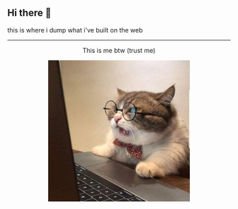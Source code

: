 ## Hi there 👋
this is where i dump what i've built on the web

---

<p align="center">
  This is me btw (trust me)
</p>

<div align="center">
  <img src="./image/5bc135f58984a348db51984026e94bc9.jpg" alt="cat infront of a laptop" width="320px" align="center">
</div>

<!--
---

<div align="justify">
  
  | me schedule | how do i look? |
  | --- |--- |
  | morning | <img src="https://i.pinimg.com/originals/d0/75/f8/d075f82b2f1ae5d67f7b8600513e1654.jpg" width="240px"> |
  | afternoon | <img src="https://theweeklycat.wordpress.com/wp-content/uploads/2011/05/cat-eating-a-cheeseburger.jpg" width="240px"> |
  | night | <img src="https://reiswords.wordpress.com/wp-content/uploads/2012/09/18-dont-sleep.jpg?w=720" width="240px"> |
  
</div>

-->


<!--
**cRuu-sh/cRuu-sh** is a ✨ _special_ ✨ repository because its `README.md` (this file) appears on your GitHub profile.

Here are some ideas to get you started:

- 🔭 I’m currently working on ...
- 👯 I’m looking to collaborate on ...
- 🤔 I’m looking for help with ...
- 💬 Ask me about ...
- 📫 How to reach me: ...
- 😄 Pronouns: ...
- ⚡ Fun fact: ...
-->
